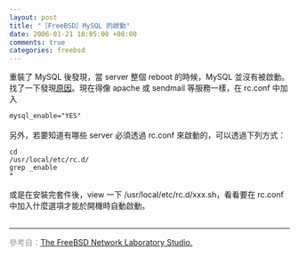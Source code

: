 ```yaml
--- 
layout: post
title: "［FreeBSD］MySQL 的啟動"
date: 2006-01-21 10:05:00 +08:00
comments: true
categories: freebsd
---
```


重裝了 MySQL 後發現，當 server 整個 reboot 的時候，MySQL 並沒有被啟動。找了一下發現<a href="http://www.lab.mlc.edu.tw/modules/newbb/viewtopic.php?topic_id=238&amp;forum=5">原因</a>。現在得像 apache 或 sendmail 等服務一樣，在 rc.conf 中加入<br /><code><br />mysql_enable="YES"<br /></code><br />另外，若要知道有哪些 server 必須透過 rc.conf 來啟動的，可以透過下列方式：<br /><code><br />cd /usr/local/etc/rc.d/<br />grep \_enable *<br /></code><br />或是在安裝完套件後，view 一下 /usr/local/etc/rc.d/xxx.sh，看看要在 rc.conf 中加入什麼選項才能於開機時自動啟動。<br /><br /><hr /><span style="color: rgb(153, 153, 153);">參考自：</span><a href="http://www.lab.mlc.edu.tw/modules/newbb/viewtopic.php?topic_id=238&forum=5">The FreeBSD Network Laboratory Studio.</a>
